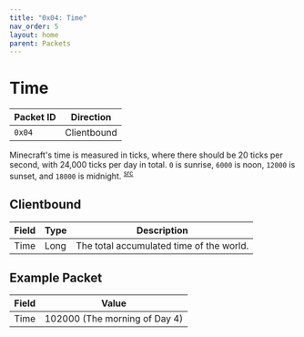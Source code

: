 ```yaml
---
title: "0x04: Time"
nav_order: 5
layout: home
parent: Packets
---
```


# Time

| Packet ID | Direction   |
| --------- | ----------- |
| `0x04`    | Clientbound |

Minecraft's time is measured in ticks, where there should be 20 ticks per second, with 24,000 ticks per day in total. `0` is sunrise, `6000` is noon, `12000` is sunset, and `18000` is midnight. <sup>[src](https://minecraft.wiki/w/Java_Edition_protocol/Packets?oldid=2769730#Time_Update_(0x04))</sup>

## Clientbound

| Field | Type | Description                              |
| ----- | ---- | ---------------------------------------- |
| Time  | Long | The total accumulated time of the world. |


## Example Packet

| Field | Value | 
| --- | --- |
| Time | 102000 (The morning of Day 4) |